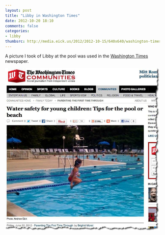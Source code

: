 ```yaml
---
layout: post
title: "Libby in Washington Times"
date: 2012-10-20 18:10
comments: false
categories: 
- libby
thumbsrc: http://media.eick.us/2012/2012-10-15/640x640/washington-times-2012-06-22.jpg
---
```

A picture I took of Libby at the pool was used in the [Washington Times](https://communities.washingtontimes.com/neighborhood/parenting-first-time-through/2012/jun/22/water_safety/) newspaper.

![Libby in Washington Times](/assets/images/2012/2012-10-15/washington-times-2012-06-22.jpg)


